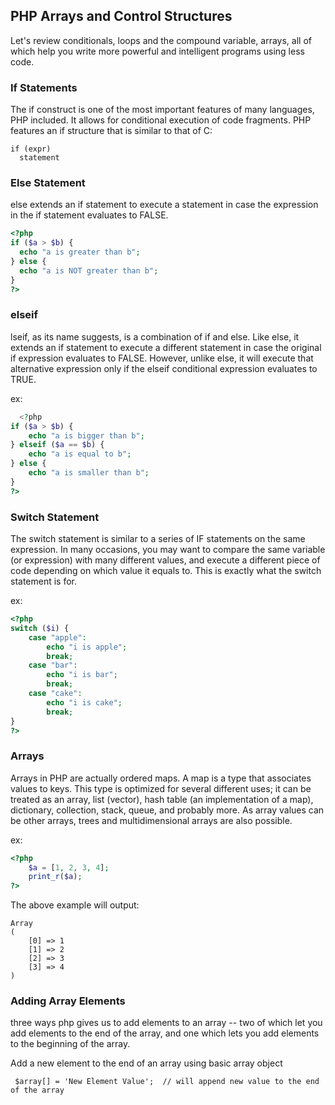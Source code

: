 ## PHP Arrays and Control Structures
Let's review conditionals, loops and the compound variable, arrays, all of which help you write more powerful and intelligent programs using less code.

### If Statements
The if construct is one of the most important features of many languages, PHP included. It allows for conditional execution of code fragments. PHP features an if structure that is similar to that of C: 

```
if (expr)
  statement
```

### Else Statement
else extends an if statement to execute a statement in case the expression in the if statement evaluates to FALSE. 

```php
<?php
if ($a > $b) {
  echo "a is greater than b";
} else {
  echo "a is NOT greater than b";
}
?> 
```

### elseif
lseif, as its name suggests, is a combination of if and else. Like else, it extends an if statement to execute a different statement in case the original if expression evaluates to FALSE. However, unlike else, it will execute that alternative expression only if the elseif conditional expression evaluates to TRUE.

ex:
```php
  <?php
if ($a > $b) {
    echo "a is bigger than b";
} elseif ($a == $b) {
    echo "a is equal to b";
} else {
    echo "a is smaller than b";
}
?> 
```

### Switch Statement
The switch statement is similar to a series of IF statements on the same expression. In many occasions, you may want to compare the same variable (or expression) with many different values, and execute a different piece of code depending on which value it equals to. This is exactly what the switch statement is for. 

ex:
```php
<?php
switch ($i) {
    case "apple":
        echo "i is apple";
        break;
    case "bar":
        echo "i is bar";
        break;
    case "cake":
        echo "i is cake";
        break;
}
?> 
```

### Arrays 
Arrays in PHP are actually ordered maps. A map is a type that associates values to keys. This type is optimized for several different uses; it can be treated as an array, list (vector), hash table (an implementation of a map), dictionary, collection, stack, queue, and probably more. As array values can be other arrays, trees and multidimensional arrays are also possible.

ex:
```php
<?php
    $a = [1, 2, 3, 4];
    print_r($a);
?>
```
The above example will output:
```
Array
(
    [0] => 1
    [1] => 2
    [2] => 3
    [3] => 4
)
```

### Adding Array Elements
three ways php gives us to add elements to an array -- two of which let you add elements to the end of the array, and one which lets you add elements to the beginning of the array. 

Add a new element to the end of an array using basic array object
```
 $array[] = 'New Element Value';  // will append new value to the end of the array
```
